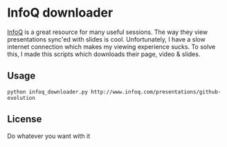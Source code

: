 # InfoQ downloader

[InfoQ](http://www.infoq.com/) is a great resource for many useful sessions. The way they view presentations sync'ed with slides is cool. Unfortunately, I have a slow internet connection which makes my viewing experience sucks. To solve this, I made this scripts which downloads their page, video & slides.

## Usage
`python infoq_downloader.py http://www.infoq.com/presentations/github-evolution`

## License
Do whatever you want with it